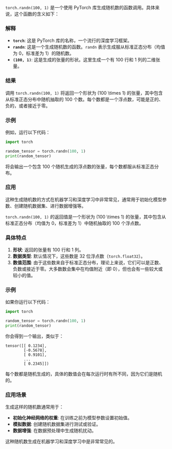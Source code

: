 `torch.randn(100, 1)` 是一个使用 PyTorch 库生成随机数的函数调用。具体来说，这个函数的含义如下：

### 解释

- **`torch`**: 这是 PyTorch 库的名称，一个流行的深度学习框架。
- **`randn`**: 这是一个生成随机数的函数。`randn` 表示生成服从标准正态分布（均值为 0，标准差为 1）的随机数。
- **`(100, 1)`**: 这是生成的张量的形状。这里生成一个有 100 行和 1 列的二维张量。

### 结果

调用 `torch.randn(100, 1)` 将返回一个形状为 \(100 \times 1\) 的张量，其中包含从标准正态分布中随机抽取的 100 个数。每个数都是一个浮点数，可能是正的、负的，或者接近于零。

### 示例

例如，运行以下代码：

```python
import torch

random_tensor = torch.randn(100, 1)
print(random_tensor)
```

将会输出一个包含 100 个随机生成的浮点数的张量，每个数都服从标准正态分布。

### 应用

这种生成随机数的方式在机器学习和深度学习中非常常见，通常用于初始化模型参数、创建随机数据集、进行数据增强等。


`torch.randn(100, 1)` 的返回值是一个形状为 \(100 \times 1\) 的张量，其中包含从标准正态分布（均值为 0，标准差为 1）中随机抽取的 100 个浮点数。

### 具体特点

1. **形状**: 返回的张量有 100 行和 1 列。
2. **数据类型**: 默认情况下，这些数是 32 位浮点数（`torch.float32`）。
3. **数值范围**: 由于这些数来自于标准正态分布，理论上来说，它们可以是正数、负数或接近于零。大多数数会集中在均值附近（即 0），但也会有一些较大或较小的值。

### 示例

如果你运行以下代码：

```python
import torch

random_tensor = torch.randn(100, 1)
print(random_tensor)
```

你会得到一个输出，类似于：

```
tensor([[ 0.1234],
        [-0.5678],
        [ 0.9101],
        ...
        [ 0.2345]])
```

每个数都是随机生成的，具体的数值会在每次运行时有所不同，因为它们是随机的。

### 应用场景

生成这样的随机数通常用于：

- **初始化神经网络的权重**: 在训练之前为模型参数设置初始值。
- **模拟数据**: 创建随机数据集进行测试或验证。
- **数据增强**: 在数据预处理中生成随机扰动。 

这种随机数生成在机器学习和深度学习中是非常常见的。